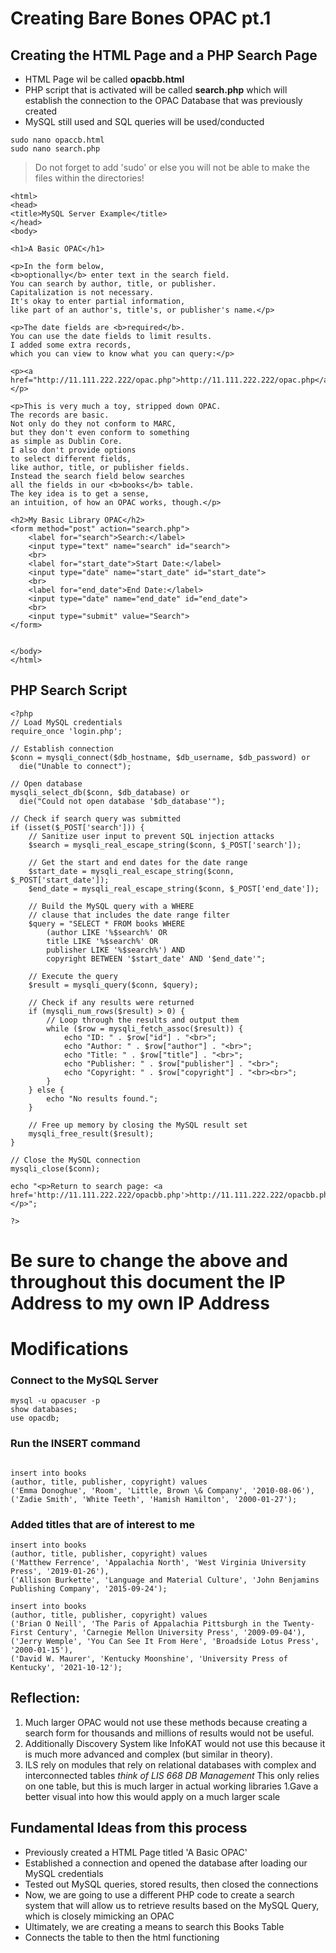 # Creating Bare Bones OPAC pt.1

## Creating the HTML Page and a PHP Search Page
- HTML Page wil be called **opacbb.html**
- PHP script that is activated will be called **search.php** which will establish the connection to the OPAC Database that was previously created
- MySQL still used and SQL queries will be used/conducted

```
sudo nano opaccb.html
sudo nano search.php
```

> Do not forget to add 'sudo' or else you will not be able to make the files within the directories!

```
<html>
<head>
<title>MySQL Server Example</title>
</head>
<body>

<h1>A Basic OPAC</h1>

<p>In the form below,
<b>optionally</b> enter text in the search field.
You can search by author, title, or publisher.
Capitalization is not necessary.
It's okay to enter partial information,
like part of an author's, title's, or publisher's name.</p>

<p>The date fields are <b>required</b>.
You can use the date fields to limit results.
I added some extra records,
which you can view to know what you can query:</p>

<p><a href="http://11.111.222.222/opac.php">http://11.111.222.222/opac.php</a></p>

<p>This is very much a toy, stripped down OPAC.
The records are basic.
Not only do they not conform to MARC,
but they don't even conform to something
as simple as Dublin Core.
I also don't provide options
to select different fields,
like author, title, or publisher fields.
Instead the search field below searches
all the fields in our <b>books</b> table.
The key idea is to get a sense,
an intuition, of how an OPAC works, though.</p>

<h2>My Basic Library OPAC</h2>
<form method="post" action="search.php">
    <label for="search">Search:</label>
    <input type="text" name="search" id="search">
    <br>
    <label for="start_date">Start Date:</label>
    <input type="date" name="start_date" id="start_date">
    <br>
    <label for="end_date">End Date:</label>
    <input type="date" name="end_date" id="end_date">
    <br>
    <input type="submit" value="Search">
</form>


</body>
</html>
```


## PHP Search Script

```
<?php
// Load MySQL credentials
require_once 'login.php';

// Establish connection
$conn = mysqli_connect($db_hostname, $db_username, $db_password) or
  die("Unable to connect");

// Open database
mysqli_select_db($conn, $db_database) or
  die("Could not open database '$db_database'");

// Check if search query was submitted
if (isset($_POST['search'])) {
    // Sanitize user input to prevent SQL injection attacks
    $search = mysqli_real_escape_string($conn, $_POST['search']);

    // Get the start and end dates for the date range
    $start_date = mysqli_real_escape_string($conn, $_POST['start_date']);
    $end_date = mysqli_real_escape_string($conn, $_POST['end_date']);

    // Build the MySQL query with a WHERE
    // clause that includes the date range filter
    $query = "SELECT * FROM books WHERE
        (author LIKE '%$search%' OR
        title LIKE '%$search%' OR
        publisher LIKE '%$search%') AND
        copyright BETWEEN '$start_date' AND '$end_date'";

    // Execute the query
    $result = mysqli_query($conn, $query);

    // Check if any results were returned
    if (mysqli_num_rows($result) > 0) {
        // Loop through the results and output them
        while ($row = mysqli_fetch_assoc($result)) {
            echo "ID: " . $row["id"] . "<br>";
            echo "Author: " . $row["author"] . "<br>";
            echo "Title: " . $row["title"] . "<br>";
            echo "Publisher: " . $row["publisher"] . "<br>";
            echo "Copyright: " . $row["copyright"] . "<br><br>";
        }
    } else {
        echo "No results found.";
    }

    // Free up memory by closing the MySQL result set
    mysqli_free_result($result);
}

// Close the MySQL connection
mysqli_close($conn);

echo "<p>Return to search page: <a href='http://11.111.222.222/opacbb.php'>http://11.111.222.222/opacbb.php</a></p>";

?>
```


# Be sure to change the above and throughout this document the IP Address to my own IP Address

# Modifications

### Connect to the MySQL Server
```
mysql -u opacuser -p
show databases;
use opacdb;
```

### Run the INSERT command
```

insert into books
(author, title, publisher, copyright) values
('Emma Donoghue', 'Room', 'Little, Brown \& Company', '2010-08-06'),
('Zadie Smith', 'White Teeth', 'Hamish Hamilton', '2000-01-27');
```

### Added titles that are of interest to me

```
insert into books
(author, title, publisher, copyright) values
('Matthew Ferrence', 'Appalachia North', 'West Virginia University Press', '2019-01-26'),
('Allison Burkette', 'Language and Material Culture', 'John Benjamins Publishing Company', '2015-09-24');
```
```
insert into books
(author, title, publisher, copyright) values
('Brian O Neill', 'The Paris of Appalachia Pittsburgh in the Twenty-First Century', 'Carnegie Mellon University Press', '2009-09-04'),
('Jerry Wemple', 'You Can See It From Here', 'Broadside Lotus Press', '2000-01-15'),
('David W. Maurer', 'Kentucky Moonshine', 'University Press of Kentucky', '2021-10-12');
```

## Reflection:
1. Much larger OPAC would not use these methods because creating a search form for thousands and millions of results would not be useful.
1. Additionally Discovery System like InfoKAT would not use this because it is much more advanced and complex (but similar in theory). 
1. ILS rely on modules that rely on relational databases with complex and interconnected tables *think of LIS 668 DB Management* This only relies on one table, but this is much larger in actual working libraries
1.Gave a better visual into how this would apply on a much larger scale
 

## Fundamental Ideas from this process
- Previously created a HTML Page titled 'A Basic OPAC'
- Established a connection and opened the database after loading our MySQL credentials
- Tested out MySQL queries, stored results, then closed the connections
- Now, we are going to use a different PHP code to create a search system that will allow us to retrieve results based on the MySQL Query, which is closely mimicking an OPAC
- Ultimately, we are creating a means to search this Books Table
- Connects the table to then the html functioning

